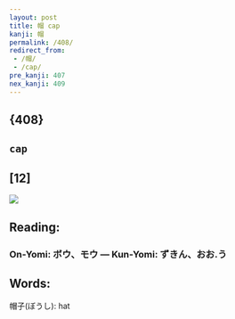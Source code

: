 ```yaml
---
layout: post
title: 帽 cap
kanji: 帽
permalink: /408/
redirect_from:
 - /帽/
 - /cap/
pre_kanji: 407
nex_kanji: 409
---
```


## {408}

## `cap`

## [12]

<div class="stroke"><img src="E5B8BD.png" /></div>

## Reading:

### On-Yomi: ボウ、モウ &mdash; Kun-Yomi: ずきん、おお.う

## Words:

帽子(ぼうし): hat
